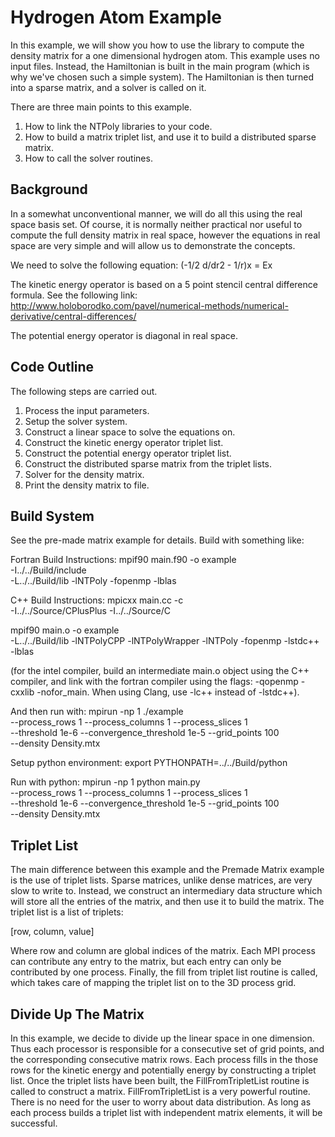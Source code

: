 # Hydrogen Atom Example

In this example, we will show you how to use the library to compute the
density matrix for a one dimensional hydrogen atom. This example uses no input
files. Instead, the Hamiltonian is built in the main program (which is why we've
chosen such a simple system). The Hamiltonian is then turned into a sparse
matrix, and a solver is called on it.

There are three main points to this example.
1. How to link the NTPoly libraries to your code.
2. How to build a matrix triplet list, and use it to build a distributed sparse
   matrix.
3. How to call the solver routines.

## Background

In a somewhat unconventional manner, we will do all this using the real space
basis set. Of course, it is normally neither practical nor useful to compute
the full density matrix in real space, however the equations in real space are
very simple and will allow us to demonstrate the concepts.

We need to solve the following equation:
(-1/2 d/dr2 - 1/r)x = Ex

The kinetic energy operator is based on a 5 point stencil central difference
formula. See the following link:
http://www.holoborodko.com/pavel/numerical-methods/numerical-derivative/central-differences/

The potential energy operator is diagonal in real space.

## Code Outline

The following steps are carried out.
1. Process the input parameters.
2. Setup the solver system.
3. Construct a linear space to solve the equations on.
4. Construct the kinetic energy operator triplet list.
5. Construct the potential energy operator triplet list.
6. Construct the distributed sparse matrix from the triplet lists.
7. Solver for the density matrix.
8. Print the density matrix to file.

## Build System

See the pre-made matrix example for details. Build with something like:

Fortran Build Instructions:
mpif90 main.f90 -o example \
  -I../../Build/include \
  -L../../Build/lib -lNTPoly -fopenmp -lblas

C++ Build Instructions:
mpicxx main.cc -c \
  -I../../Source/CPlusPlus -I../../Source/C

mpif90 main.o -o example \
  -L../../Build/lib -lNTPolyCPP -lNTPolyWrapper -lNTPoly -fopenmp -lstdc++ \
  -lblas

(for the intel compiler, build an intermediate main.o object using the
C++ compiler, and link with the fortran compiler using the flags:
-qopenmp -cxxlib -nofor_main. When using Clang, use -lc++ instead of -lstdc++).

And then run with:
mpirun -np 1 ./example \
--process_rows 1 --process_columns 1 --process_slices 1 \
--threshold 1e-6 --convergence_threshold 1e-5 --grid_points 100 \
--density Density.mtx

Setup python environment:
export PYTHONPATH=../../Build/python

Run with python:
mpirun -np 1 python main.py \
--process_rows 1 --process_columns 1 --process_slices 1 \
--threshold 1e-6 --convergence_threshold 1e-5 --grid_points 100 \
--density Density.mtx

## Triplet List

The main difference between this example and the Premade Matrix example is the
use of triplet lists. Sparse matrices, unlike dense matrices, are very slow
to write to. Instead, we construct an intermediary data structure which will
store all the entries of the matrix, and then use it to build the matrix. The
triplet list is a list of triplets:

[row, column, value]

Where row and column are global indices of the matrix. Each MPI process can
contribute any entry to the matrix, but each entry can only be contributed by
one process. Finally, the fill from triplet list routine is called, which
takes care of mapping the triplet list on to the 3D process grid.

## Divide Up The Matrix

In this example, we decide to divide up the linear space in one dimension. Thus
each processor is responsible for a consecutive set of grid points, and
the corresponding consecutive matrix rows. Each process fills in the those
rows for the kinetic energy and potentially energy by constructing a triplet
list. Once the triplet lists have been built, the FillFromTripletList routine
is called to construct a matrix. FillFromTripletList is a very powerful routine.
There is no need for the user to worry about data distribution. As long as
each process builds a triplet list with independent matrix elements, it will
be successful.
